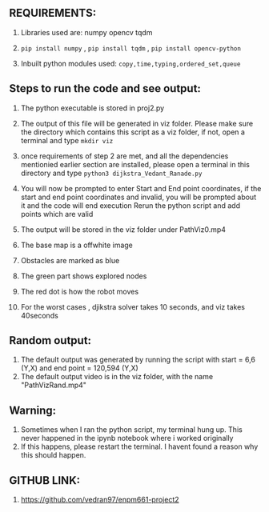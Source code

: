 ## REQUIREMENTS:

1. Libraries used are: numpy opencv tqdm

2. ```pip install numpy``` , ```pip install tqdm``` , ```pip install opencv-python```

3. Inbuilt python modules used: ```copy,time,typing,ordered_set,queue```

## Steps to run the code and see output:

1. The python executable is stored in proj2.py

2. The output of this file will be generated in viz folder. Please make sure the directory which contains this script as a viz folder, if not, open a terminal and
   type ```mkdir viz```
   
3. once requirements of step 2 are met, and all the dependencies mentionied earlier section are installed, please open a terminal in this directory and type
   ```python3 dijkstra_Vedant_Ranade.py```
   
4. You will now be prompted to enter Start and End point coordinates, if the start and end point coordinates and invalid, you will be prompted about it and the code will end execution
   Rerun the python script and add points which are valid
   
5. The output will be stored in the viz folder under PathViz0.mp4

6. The base map is a offwhite image

7. Obstacles are marked as blue

8. The green part shows explored nodes

9. The red dot is how the robot moves

10. For the worst cases , djikstra solver takes 10 seconds, and viz takes 40seconds

## Random output:

1. The default output was generated by running the script with start = 6,6 (Y,X) and end point = 120,594 (Y,X)
2. The default output video is in the viz folder, with the name "PathVizRand.mp4"

## Warning:
1. Sometimes when I ran the python script, my terminal hung up. This never happened in the ipynb notebook where i worked originally
2. If this happens, please restart the terminal. I havent found a reason why this should happen.

## GITHUB LINK:

1. https://github.com/vedran97/enpm661-project2